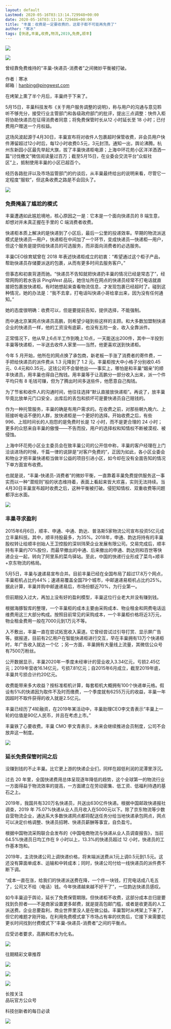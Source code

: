 ```yaml
---
layout: default
Lastmod: 2020-05-16T03:13:14.729948+00:00
date: 2020-05-16T03:13:14.729486+00:00
title: "丰巢：收费是一定要收费的，这辈子都不可能再免费了"
author: "寒冰"
tags: [快递,丰巢,收费,物流,2019,免费,顺丰]
---
```


![](https://images.weserv.nl/?url=https%3A//mmbiz.qpic.cn/mmbiz_gif/EfY115GicZB74wr5EscRRlktxKNkgGy5GkK15OiarmPGZs4WDF1OQcJjYaTjNVouoV2GPV7rafuGjOdWduGiaQwaA/640%3Fwx_fmt%3Dgif)

![](https://images.weserv.nl/?url=https%3A//mmbiz.qpic.cn/mmbiz_jpg/EfY115GicZB74wr5EscRRlktxKNkgGy5GXLmibxWcbk4Jst5RfLzLU3MGwjAm5Wmn04HhibMicbOq9y0BicibNJ3matA/640%3Fwx_fmt%3Djpeg)

曾经靠免费维持的“丰巢-快递员-消费者”之间微妙平衡被打破。

作者｜寒冰  
邮箱｜hanbing@pingwest.com

在烤架上熏了半个月后，丰巢终于下来了。

5月15日，丰巢科技发布《关于用户服务调整的说明》，称与用户的沟通与意见聆听不够充分，接受行业主管部门和各级政府部门的批评，提出三点调整：快件入柜将协助快递员在征得消费者同意；将免费保管时长从12 小时延长至 18 小时；已付费用户赠送一个月权益。

这场风波起源于4月30日，丰巢宣布将对收件人包裹超时保管收费，非会员用户快件滞留超过12小时后，每12小时收费0.5元，3元封顶。通知一出，舆论沸腾。杭州东新园小区最先举起大旗，拔了丰巢快递柜电源；上海中环花苑小区洋洋洒洒一篇“讨伐檄文”微信阅读量过百万；截至5月15日，在业委会交流平台“众蚁社区”上，抵制使用丰巢的小区已超百个。

经历各路批评以及市场监管部门的约谈后，从丰巢最终给出的说明来看，尽管它一定程度“服软”，但这条收费之路是不会回头了。

![](https://images.weserv.nl/?url=https%3A//mmbiz.qpic.cn/mmbiz_png/EfY115GicZB5VwSo4u42E9pXiaDibPicNUJQ8ib7K4ELJ36RXtRLPZF2cHiaTjebcvXkZhCRnISRWB3kpiaGagMPiannhg/640%3Fwx_fmt%3Dpng)

### 免费掩盖了尴尬的模式  

丰巢遭遇如此尴尬境地，核心原因之一是：它本是一个面向快递员的 B 端生意，却想对并未真正握在手里的 C 端消费者收费。

快递柜本质上解决的是快递到了小区后，最后一公里的投递效率。早期的物流派送模式是快递员—用户，快递柜在中间加了一个环节，变成快递员—快递柜—用户，但这个服务是提供给快递员的可选服务，而非面向消费者的必选服务。

丰巢CEO徐育斌曾在 2018 年表述快递柜成立的初衷：“希望通过这个柜子产品，帮助快递员存储要派送的包裹，从而有更多时间去服务客户。”

但事态和初衷背道而驰。“快递员不告知就把快递扔丰巢的情况已经是常态了”，经常网购的若水告诉 PingWest 品玩，她住址所在网点的快递员经常不打电话就直接把包裹放快递柜。有时她想起来查看物流信息，才发现包裹已经超时了。碰到这种情况，她的办法是：“我不去拿，打电话叫快递小哥给拿出来，因为没有任何通知。”

她的态度很明确：收费可以，但是要提前告知，提供选择，不能强制。

而中通北京某网点快递员高鹏，则希望少碰到些这样的主顾。和大多数加盟制快递企业的快递员一样，他的工资没有底薪，也没有五险一金，收入全靠派件。

正常情况下，他从早上6点半工作到晚上10点，一天能送出200件，其中一半投到丰巢等快递柜，一半送去收件人家里——当然，他更喜欢送到快递柜。

今年 5 月开始，他所在的网点换了承包商，新老板一手涨了消费者的寄件费，一手把给快递员的派件费从 1.3 元降到了 1.2 元。丰巢柜按大中小格子分别收0.45元、0.4元和0.35元，这钱公司不会替他出——事实上，哪怕是和丰巢“姻亲”的顺丰快递员，用丰巢也得自己掏钱。用丰巢等于让高鹏分一部分收入出来，派一个件平均只有 8 毛钱可赚，但为了腾出时间多送些件，他愿意自己掏钱。

为了节省和收件人的沟通时间，他往往选择“默认直接放快递柜”。再说了，放丰巢毕竟比放单元门口安全，出库后的丢包和损坏可是要快递员自己赔钱的。

作为一种托管服务，丰巢的确是有用户需求的。在收费之前，对那些朝九晚六、上班接听电话不便的人群，放快递柜是一个更好的选择。开始收费之后，有些 996、上班时间长的人抱怨的是免费时长是 12 小时，而不是更合理的 24 小时；更多的众怒来自丰巢的傲慢——不告而投，用户的选择权和知情权不断被漠视、被侵蚀。

上海中环花苑小区业主委员会在致丰巢公司的公开信中称，丰巢的客户经理在上门洽谈进场的时候，千篇一律的说辞是“对客户免费的”，正因为如此，各小区业委会和物业才把丰巢快递柜当做半公益的项目引进小区，如今却在没有全面告知的情况下单方面宣布收费。

也就是说，“丰巢-快递员-消费者”的微妙平衡，一直靠着丰巢免费提供服务这一事实而以一种“潜规则”般的状态维持着，表面上看起来皆大欢喜，实则无法持续。当4月30日丰巢宣布超时收费之后，这种平衡被打破。侵犯知情权、双重收费等问题都浮出水面。

![](https://images.weserv.nl/?url=https%3A//mmbiz.qpic.cn/mmbiz_png/EfY115GicZB5VwSo4u42E9pXiaDibPicNUJQkiabhvP69bLicvHnic80FjaHOEZuHQ7v4OvoBsqXyYQ19eBbDN6Uybic4A/640%3Fwx_fmt%3Dpng)

### 丰巢寻求盈利  

2015年6月6日，顺丰、申通、中通、韵达、普洛斯5家物流公司宣布投资5亿元成立丰巢科技。其中，顺丰持股最多，为35%。2018年，申通、韵达将持有的丰巢股权转让给顺丰创始人王卫控股的深圳玮荣企业发展有限公司。交易完成后，顺丰持有丰巢约70%股份，而最早撤出的中通、后来撤出的申通、韵达则和百世等快递企业一起，转向了阿里系的菜鸟驿站。至此，中国的快递行业形成了菜鸟+顺丰+京东物流的格局。

5月5日，丰巢与速递易宣布合并。目前丰巢已经在全国布局了超过17.8万个网点，丰巢柜机占比约44%；速递易覆盖全国79个城市，中邮速递易柜机占比约25%。据此计算，丰巢并购中邮速递易后，市场份额近70%，为行业第一。

但前期投入过大，再加上没有好的盈利模型，丰巢这位行业老大并没有赚到钱。

根据海豚智库的整理，一个丰巢柜的成本主要由采购成本、物业租金和网费电话运维费用这三大部分构成。按照目前常见的采购成本，一个丰巢柜价格将近3万元，物业租金费用一般在7000元到1万元不等。

入不敷出，丰巢一直在尝试拓宽收入渠道。它曾经尝试过引导打赏、显示屏广告等。据报道，目前有2亿用户在智能快递柜进行交互，早在丰巢拥有13万个快递柜时，年广告收入就达一个亿 ；另一方面，丰巢拥有大量线上流量，其微信公众号有7500万粉丝。

公开数据显示，丰巢2020年一季度未经审计的营业收入3.34亿元，亏损2.45亿元；2019年营收16.14亿元，亏损7.81亿元；自2015年6月成立，截至2019年底，丰巢共亏损合计约20亿元。

收费能带来多大收益？按标准柜机计算，每套柜机大概拥有100个快递单元格。假设有5%的快递因为取件不及时而缴费，一个季度就有6255万元的收益，丰巢一年因超时不取件获得的收入就是2.5亿元。

丰巢已经历了4轮融资，在2019年某活动中，丰巢助理CEO李文青表示“丰巢上一轮的估值是90亿人民币，并且在考虑上市。”

丰巢铁了心要收费。丰巢 CMO 李文青表示，未来会继续推进会员制度，公司不会放弃这一制度。

![](https://images.weserv.nl/?url=https%3A//mmbiz.qpic.cn/mmbiz_png/EfY115GicZB5VwSo4u42E9pXiaDibPicNUJQONibu0ge86lMliagSicaCGGJfiaH3ic0wpKOLBC5icrd9WDHKNibicjPT3Vteg/640%3Fwx_fmt%3Dpng)

### 延长免费保管时间之后  

没赚到钱的不止丰巢。比它更上游的快递企业们，同样在超低利润的泥潭里浮沉。

过去 20 年里，全国快递费用总体呈现逐年降低的趋势，这个全球第一的物流行业一方面得益于物流效率的提高，一方面建立在劳动密集、低工资、低福利待遇的基石之上。

2019年，我国共有320万名快递员，共送出630亿件快递。根据中国邮政快递报社调查，2019 年 75.07%快递从业人员月收入在5000元以下。除了京东物流等少数自营物流企业，通达系大多数快递网点都将配送任务分给当地快递承包网点，网点可以决定价格调整、快递员招聘、快递员薪酬等事宜，自负盈亏。

根据中国物流采购联合会发布的《中国电商物流与快递从业人员调查报告》，当前 64.5%快递员日均工作在 9 小时以上，13.3%的快递员超过 12 小时，快递员的工作基本饱和。

2019年，主流快递公司上调快递价格，将末端派送费从1元上调0.5元到1.5元。这还没有算面单成本、运输和中转成本；同时，快递公司付给一线快递员的派件费不断下调。

“成本一直在涨，给我们的快递派送费在降，一个件一块钱，打完电话成八毛五了，公司又不给（电话）钱。今年快递越来越不好干了”，一位韵达快递员感叹。

如今丰巢迫于舆论，延长了免费保管期限。但快递柜不收费，这部分成本总归是要找到负担者——不是商家设置更多邮费，就是提高包邮门槛，或者是收更高的人工派送费。企业总要盈利，商业世界里没人是在做公益。丰巢暂时从烤架上下来了，但它的难题才刚开始，在利用免费模式拿下市场占有率的优势后，它接下来需要花更长时间找到付费模式下“丰巢-快递员-消费者”之间的平衡点。

应受访者要求，高鹏和若水为化名。

![](https://images.weserv.nl/?url=https%3A//mmbiz.qpic.cn/mmbiz_png/EfY115GicZB74wr5EscRRlktxKNkgGy5G5Jh7pJClibpqOQyZuTew30A2HCd53r18FZiaaa0JRYXAy6yQGMgsI5Eg/640%3Fwx_fmt%3Dpng)

往期精彩文章推荐

[![](https://images.weserv.nl/?url=https%3A//mmbiz.qpic.cn/mmbiz_png/EfY115GicZB5dmHSxPvfdetg1JzKTWvH2B67PlZRDXtbWBm8kA5aUJSXeuU6D8ucgGibke38e16LczeWfJCROiaOA/640%3Fwx_fmt%3Dpng)](http://mp.weixin.qq.com/s?__biz=MjM5MjM3NzQwMA==&mid=2651005951&idx=1&sn=ec92f114c383d9c274b4905253a6c9f9&chksm=bd50bca88a2735be0cf33a82ba72fc12eeb2ad6a457da2a3ac0eadb01dc6bd5760fbffd036b2&scene=21#wechat_redirect)

[![](https://images.weserv.nl/?url=https%3A//mmbiz.qpic.cn/mmbiz_png/EfY115GicZB5dmHSxPvfdetg1JzKTWvH2w0K9xITWTvicA6NH6tMZpptvHSjSrPI3FEn4eEn5OMTwQGOmfo7hGog/640%3Fwx_fmt%3Dpng)](http://mp.weixin.qq.com/s?__biz=MjM5MjM3NzQwMA==&mid=2651005855&idx=1&sn=809e819ba3f58dedf12d2deb42e99391&chksm=bd50bcc88a2735dee6915a791910dc67af9d3c32bda79ae74bf982a66db076a4b1815cb5f291&scene=21#wechat_redirect)

![](https://images.weserv.nl/?url=https%3A//mmbiz.qpic.cn/mmbiz_png/EfY115GicZB74wr5EscRRlktxKNkgGy5GiaKOg2tcJLZKPwPVl186xA4ib0II8ldUoDiaLzqV6JCge0AQWbSeeNbUg/640%3Fwx_fmt%3Dpng)

长按关注  
品玩官方公众号

科技创新者的每日必读

![](https://images.weserv.nl/?url=https%3A//mmbiz.qpic.cn/mmbiz_gif/EfY115GicZB74wr5EscRRlktxKNkgGy5GZricoGiaq9BezD4juzhyu9M33x2WPwdRBchLj5mUE2IyUibrKVibXviajOQ/640%3Fwx_fmt%3Dgif)

